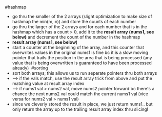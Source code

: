 #hashmap
* go thru the smaller of the 2 arrays (slight optimization to make size of hashmap the min(m, n)) and store the counts of each number
* go thru the larger of the 2 arrays and for each number that is in the hashmap which has a count > 0, add it to the **result array (nums1, see below)** and decrement the count of the number in the hashmap
* **result array (nums1, see below)**
* start a counter at the beginning of the array, and this counter that overwrites values in the original nums1 is fine bc it is a slow moving pointer that trails the position in the area that is being processed (any value that is being overwritten is guaranteed to have been processed already)
​
#sorting
* sort both arrays; this allows us to run separate pointers thru both arrays
* --> if the vals match, use the result array trick from above and put the matching value at result array index
* --> if nums1 val > nums2 val, move nums2 pointer forward bc there's a chance the next nums2 val could match the current nums1 val (vice versa for nums2 val > nums1 val)
* since we cleverly stored the result in place, we just return nums1.. but only return the array up to the trailing result array index thru slicing!